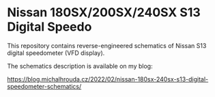 # Nissan 180SX/200SX/240SX S13 Digital Speedo
This repository contains reverse-engineered schematics of Nissan S13 digital speedometer (VFD display).

The schematics description is available on my blog:

https://blog.michalhrouda.cz/2022/02/nissan-180sx-240sx-s13-digital-speedometer-schematics/
